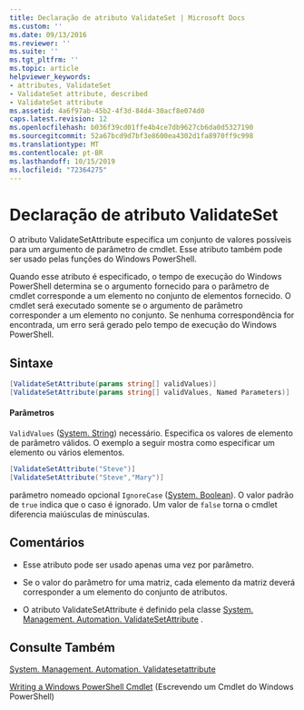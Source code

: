 ```yaml
---
title: Declaração de atributo ValidateSet | Microsoft Docs
ms.custom: ''
ms.date: 09/13/2016
ms.reviewer: ''
ms.suite: ''
ms.tgt_pltfrm: ''
ms.topic: article
helpviewer_keywords:
- attributes, ValidateSet
- ValidateSet attribute, described
- ValidateSet attribute
ms.assetid: 4a6f97ab-45b2-4f3d-84d4-30acf8e074d0
caps.latest.revision: 12
ms.openlocfilehash: b036f39cd01ffe4b4ce7db9627cb6da0d5327190
ms.sourcegitcommit: 52a67bcd9d7bf3e8600ea4302d1fa8970ff9c998
ms.translationtype: MT
ms.contentlocale: pt-BR
ms.lasthandoff: 10/15/2019
ms.locfileid: "72364275"
---
```

# <a name="validateset-attribute-declaration"></a>Declaração de atributo ValidateSet

O atributo ValidateSetAttribute especifica um conjunto de valores possíveis para um argumento de parâmetro de cmdlet. Esse atributo também pode ser usado pelas funções do Windows PowerShell.

Quando esse atributo é especificado, o tempo de execução do Windows PowerShell determina se o argumento fornecido para o parâmetro de cmdlet corresponde a um elemento no conjunto de elementos fornecido. O cmdlet será executado somente se o argumento de parâmetro corresponder a um elemento no conjunto. Se nenhuma correspondência for encontrada, um erro será gerado pelo tempo de execução do Windows PowerShell.

## <a name="syntax"></a>Sintaxe

```csharp
[ValidateSetAttribute(params string[] validValues)]
[ValidateSetAttribute(params string[] validValues, Named Parameters)]
```

#### <a name="parameters"></a>Parâmetros

`ValidValues` ([System. String](/dotnet/api/System.String)) necessário. Especifica os valores de elemento de parâmetro válidos. O exemplo a seguir mostra como especificar um elemento ou vários elementos.

```csharp
[ValidateSetAttribute("Steve")]
[ValidateSetAttribute("Steve","Mary")]
```

parâmetro nomeado opcional `IgnoreCase` ([System. Boolean](/dotnet/api/System.Boolean)). O valor padrão de `true` indica que o caso é ignorado. Um valor de `false` torna o cmdlet diferencia maiúsculas de minúsculas.

## <a name="remarks"></a>Comentários

- Esse atributo pode ser usado apenas uma vez por parâmetro.

- Se o valor do parâmetro for uma matriz, cada elemento da matriz deverá corresponder a um elemento do conjunto de atributos.

- O atributo ValidateSetAttribute é definido pela classe [System. Management. Automation. ValidateSetAttribute](/dotnet/api/System.Management.Automation.ValidateSetAttribute) .

## <a name="see-also"></a>Consulte Também

[System. Management. Automation. Validatesetattribute](/dotnet/api/System.Management.Automation.ValidateSetAttribute)

[Writing a Windows PowerShell Cmdlet](./writing-a-windows-powershell-cmdlet.md) (Escrevendo um Cmdlet do Windows PowerShell)
